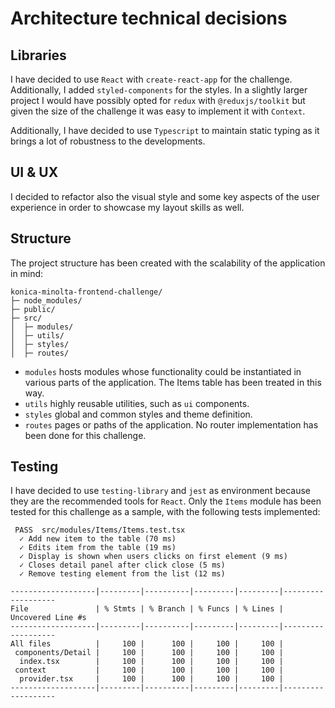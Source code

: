 # Architecture technical decisions

## Libraries

I have decided to use `React` with `create-react-app` for the challenge. Additionally, I added `styled-components` for the styles.
In a slightly larger project I would have possibly opted for `redux` with `@reduxjs/toolkit` but given the size of the challenge
it was easy to implement it with `Context`.

Additionally, I have decided to use `Typescript` to maintain static typing as it brings a lot of robustness to the developments.

## UI & UX

I decided to refactor also the visual style and some key aspects of the user experience in order to showcase my layout skills as well.

## Structure

The project structure has been created with the scalability of the application in mind:

```
konica-minolta-frontend-challenge/
├─ node_modules/
├─ public/
├─ src/
│  ├─ modules/
│  ├─ utils/
│  ├─ styles/
│  ├─ routes/
```

- `modules` hosts modules whose functionality could be instantiated in various parts of the application.
  The Items table has been treated in this way.
- `utils` highly reusable utilities, such as `ui` components.
- `styles` global and common styles and theme definition.
- `routes` pages or paths of the application. No router implementation has been done for this challenge.

## Testing

I have decided to use `testing-library` and `jest` as environment because they are the recommended tools for `React`.
Only the `Items` module has been tested for this challenge as a sample, with the following tests implemented:

```
 PASS  src/modules/Items/Items.test.tsx
  ✓ Add new item to the table (70 ms)
  ✓ Edits item from the table (19 ms)
  ✓ Display is shown when users clicks on first element (9 ms)
  ✓ Closes detail panel after click close (5 ms)
  ✓ Remove testing element from the list (12 ms)

-------------------|---------|----------|---------|---------|-------------------
File               | % Stmts | % Branch | % Funcs | % Lines | Uncovered Line #s
-------------------|---------|----------|---------|---------|-------------------
All files          |     100 |      100 |     100 |     100 |
 components/Detail |     100 |      100 |     100 |     100 |
  index.tsx        |     100 |      100 |     100 |     100 |
 context           |     100 |      100 |     100 |     100 |
  provider.tsx     |     100 |      100 |     100 |     100 |
-------------------|---------|----------|---------|---------|-------------------
```

